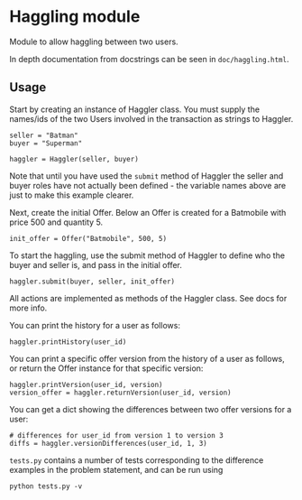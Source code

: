 # Haggling module

Module to allow haggling between two users.

In depth documentation from docstrings can be seen in `doc/haggling.html`.

## Usage

Start by creating an instance of Haggler class. You must supply the names/ids of the two Users involved in the transaction as strings
to Haggler.

```
seller = "Batman"
buyer = "Superman"

haggler = Haggler(seller, buyer)
```

Note that until you have used the `submit` method of Haggler the seller and buyer roles have not actually been defined - the variable names above are just to make this example clearer.

Next, create the initial Offer. Below an Offer is created for a Batmobile with price 500 and quantity 5.

```
init_offer = Offer("Batmobile", 500, 5)
```

To start the haggling, use the submit method of Haggler to define who the buyer and seller is, and pass in the initial offer.

```
haggler.submit(buyer, seller, init_offer)
``` 

All actions are implemented as methods of the Haggler class. See docs for more info.


You can print the history for a user as follows:

```
haggler.printHistory(user_id)
```

You can print a specific offer version from the history of a user as follows, or return the Offer instance for that specific version:

```
haggler.printVersion(user_id, version)
version_offer = haggler.returnVersion(user_id, version)
```

You can get a dict showing the differences between two offer versions for a user:

```
# differences for user_id from version 1 to version 3
diffs = haggler.versionDifferences(user_id, 1, 3)
```

`tests.py` contains a number of tests corresponding to the difference examples in the problem statement, and can be run using 

```
python tests.py -v 
```
